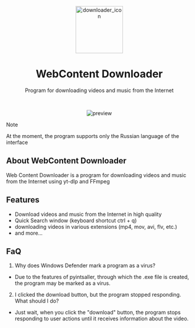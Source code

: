 <div align=center>
  
  <img width="128" alt="downloader_icon" src="https://github.com/user-attachments/assets/e40a2e61-6392-4c7b-a851-daebee5b3d86">
  
  <h1 align=center>WebContent Downloader</h1>
  <p align=center>Program for downloading videos and music from the Internet</p>

  <br>
  
  ![preview](https://github.com/user-attachments/assets/3c16d19e-5ae3-4153-9c8e-6c7e788aaed0)


</div>

>[!NOTE]
>At the moment, the program supports only the Russian language of the interface

## About WebContent Downloader
Web Content Downloader is a program for downloading videos and music from the Internet using yt-dlp and FFmpeg

## Features
- Download videos and music from the Internet in high quality
- Quick Search window (keyboard shortcut ctrl + q)
- downloading videos in various extensions (mp4, mov, avi, flv, etc.)
- and more...

## FaQ
1. Why does Windows Defender mark a program as a virus?
- Due to the features of pyintsaller, through which the .exe file is created, the program may be marked as a virus.
2. I clicked the download button, but the program stopped responding. What should I do?
- Just wait, when you click the "download" button, the program stops responding to user actions until it receives information about the video.
